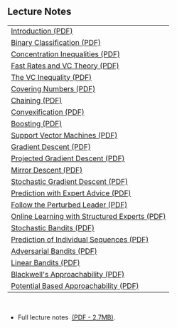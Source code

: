 <h2>Lecture Notes</h2>
<table class="tablewidth75" summary="See table caption for summary.">
<tbody>
<tr class="row">
<td><a href="MIT18_657F15_L1.pdf" data-smd-id="s105">Introduction (PDF)</a></td>
</tr>
<tr class="alt-row">
<td><a href="MIT18_657F15_L2.pdf" data-smd-id="s106">Binary Classification (PDF)</a>&nbsp;</td>
</tr>
<tr class="row">
<td><a href="MIT18_657F15_L3.pdf" data-smd-id="s107">Concentration Inequalities (PDF)</a>&nbsp;</td>
</tr>
<tr class="alt-row">
<td><a href="MIT18_657F15_L4.pdf" data-smd-id="s108">Fast Rates and VC Theory (PDF)</a>&nbsp;</td>
</tr>
<tr class="row">
<td><a href="MIT18_657F15_L5.pdf" data-smd-id="s109">The VC Inequality (PDF)</a></td>
</tr>
<tr class="alt-row">
<td><a href="MIT18_657F15_L6.pdf" data-smd-id="s110">Covering Numbers (PDF)</a>&nbsp;</td>
</tr>
<tr class="row">
<td><a href="MIT18_657F15_L7.pdf" data-smd-id="s111">Chaining (PDF)</a>&nbsp;</td>
</tr>
<tr class="alt-row">
<td><a href="MIT18_657F15_L8.pdf" data-smd-id="s112">Convexification (PDF)</a>&nbsp;</td>
</tr>
<tr class="row">
<td><a href="MIT18_657F15_L9.pdf" data-smd-id="s113">Boosting (PDF)</a>&nbsp;</td>
</tr>
<tr class="alt-row">
<td><a href="MIT18_657F15_L10.pdf" data-smd-id="s114">Support Vector Machines (PDF)</a></td>
</tr>
<tr class="row">
<td><a href="MIT18_657F15_L11.pdf" data-smd-id="s115">Gradient Descent (PDF)</a>&nbsp;</td>
</tr>
<tr class="alt-row">
<td><a href="MIT18_657F15_L12.pdf" data-smd-id="s116">Projected Gradient Descent (PDF)</a></td>
</tr>
<tr class="row">
<td><a href="MIT18_657F15_L13.pdf" data-smd-id="s117">Mirror Descent (PDF)</a>&nbsp;</td>
</tr>
<tr class="alt-row">
<td><a href="MIT18_657F15_L14.pdf" data-smd-id="s118">Stochastic Gradient Descent (PDF)</a></td>
</tr>
<tr class="row">
<td><a href="MIT18_657F15_L15.pdf" data-smd-id="s119">Prediction with Expert Advice (PDF)</a>&nbsp;</td>
</tr>
<tr class="alt-row">
<td><a href="MIT18_657F15_L16.pdf" data-smd-id="s120">Follow the Perturbed Leader (PDF)</a></td>
</tr>
<tr class="row">
<td><a href="MIT18_657F15_L17.pdf" data-smd-id="s121">Online Learning with Structured Experts (PDF)</a></td>
</tr>
<tr class="alt-row">
<td><a href="MIT18_657F15_L18.pdf" data-smd-id="s122">Stochastic Bandits (PDF)</a></td>
</tr>
<tr class="row">
<td><a href="MIT18_657F15_L19.pdf" data-smd-id="s123">Prediction of Individual Sequences (PDF)</a></td>
</tr>
<tr class="alt-row">
<td><a href="MIT18_657F15_L20.pdf" data-smd-id="s124">Adversarial Bandits (PDF)</a>&nbsp;</td>
</tr>
<tr class="row">
<td><a href="MIT18_657F15_L21.pdf" data-smd-id="s125">Linear Bandits (PDF)</a>&nbsp;</td>
</tr>
<tr class="alt-row">
<td><a href="MIT18_657F15_L22.pdf" data-smd-id="s126">Blackwell's Approachability (PDF)</a></td>
</tr>
<tr class="row">
<td><a href="MIT18_657F15_L23.pdf" data-smd-id="s127">Potential Based Approachability (PDF)</a>&nbsp;</td>
</tr>
</tbody>
</table>
</br>
<ul>
<li>Full lecture notes&nbsp;&nbsp;<a href="MIT18_657F15_LecNote.pdf" data-smd-id="s104">(PDF - 2.7MB)</a>.</li>
</ul>
</br>
